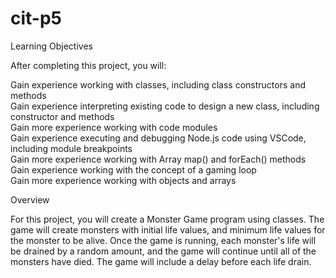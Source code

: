 # cit-p5</br>

Learning Objectives</br>

After completing this project, you will:</br>

Gain experience working with classes, including class constructors and methods</br>
Gain experience interpreting existing code to design a new class, including constructor and methods</br>
Gain more experience working with code modules</br>
Gain experience executing and debugging Node.js code using VSCode, including module breakpoints</br>
Gain more experience working with Array map() and forEach() methods</br>
Gain experience working with the concept of a gaming loop</br>
Gain more experience working with objects and arrays</br>

Overview</br>

For this project, you will create a Monster Game program using classes. The game will create monsters with initial life values, and minimum life values for the monster to be alive. Once the game is running, each monster's life will be drained by a random amount, and the game will continue until all of the monsters have died. The game will include a delay before each life drain.
